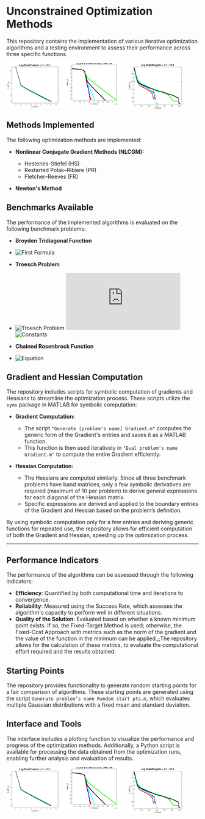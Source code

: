 # Unconstrained Optimization Methods

This repository contains the implementation of various iterative optimization algorithms and a testing environment to assess their performance across three specific functions.

<div>
  <img src="img/img1.png" alt="Image 1" style="width: 30%; display: inline-block; vertical-align: top;"/>
  <img src="img/img2.png" alt="Image 2" style="width: 30%; display: inline-block; vertical-align: top;"/>
  <img src="img/img3.png" alt="Image 3" style="width: 30%; display: inline-block; vertical-align: top;"/>
</div>

## **Methods Implemented**
The following optimization methods are implemented:

- **Nonlinear Conjugate Gradient Methods (NLCGM):**
  - Hestenes-Stiefel (HS)
  - Restarted Polak–Ribiere (PR)
  - Fletcher–Reeves (FR)
  
- **Newton's Method**

## **Benchmarks Available**
The performance of the implemented algorithms is evaluated on the following benchmark problems:

- **Broyden Tridiagonal Function**
- ![First Formula](https://latex.codecogs.com/png.latex?F(x)%20=%20%5Cfrac{1}{2}%20%5Csum_%7Bk=1%7D%5E%7Bm%7D%20f_k%5E2(x)%2C%20%5Cquad%20f_k(x)%20=%20(3%20-%202x_k)x_k%20-%20x_%7Bk-1%7D%20-%202x_%7Bk+1%7D%20+%201)
- **Troesch Problem**
- ![Troesch Problem](https://latex.codecogs.com/png.latex?F(x)%20=%20%5Cfrac{1}{2}%20%5Csum_%7Bk=1%7D%5E%7Bn%7D%20f_k%5E2(x)%2C)
![fk1](https://latex.codecogs.com/png.latex?f_k(x)%20=%20%5Cbegin%7Bcases%7D%202x_k%20+%20%5Crho%20h%5E2%20%5Csinh(%5Crho%20x_k)%20-%20x_%7Bk+1%7D%2C%20&space;k%20=%201%2C%20%5C%5C%202x_k%20+%20%5Crho%20h%5E2%20%5Csinh(%5Crho%20x_k)%20-%20x_%7Bk-1%7D%20-%20x_%7Bk+1%7D%2C%20&space;1%20%3C%20k%20%3C%20n%2C%20%5C%5C%202x_k%20+%20%5Crho%20h%5E2%20%5Csinh(%5Crho%20x_k)%20-%20x_%7Bk-1%7D%20-%201%2C%20&space;k%20=%20n%2C%20%5Cend%7Bcases%7D)
![Constants](https://latex.codecogs.com/png.latex?%5Crho%20=%2010%2C%20%5Cquad%20h%20=%20%5Cfrac{1}{n+1})

- **Chained Rosenbrock Function** 
- ![Equation](https://latex.codecogs.com/png.latex?\sum_{i=2}^{n}\left[100\left(x_{i-1}^2-x_i\right)^2+\left(x_{i-1}-1\right)^2\right])

## **Gradient and Hessian Computation**
The repository includes scripts for symbolic computation of gradients and Hessians to streamline the optimization process. These scripts utilize the `syms` package in MATLAB for symbolic computation:

- **Gradient Computation:**
  - The script `"Generate [problem's name] Gradient.m"` computes the generic form of the Gradient's entries and saves it as a MATLAB function. 
  - This function is then used iteratively in `"Eval problem's name Gradient.m"` to compute the entire Gradient efficiently.

- **Hessian Computation:**
  - The Hessians are computed similarly. Since all three benchmark problems have band matrices, only a few symbolic derivatives are required (maximum of 10 per problem) to derive general expressions for each diagonal of the Hessian matrix.
  - Specific expressions are derived and applied to the boundary entries of the Gradient and Hessian based on the problem’s definition.

By using symbolic computation only for a few entries and deriving generic functions for repeated use, the repository allows for efficient computation of both the Gradient and Hessian, speeding up the optimization process.

---

## **Performance Indicators**

The performance of the algorithms can be assessed through the following indicators:

- **Efficiency**: Quantified by both computational time and iterations to convergence.
- **Reliability**: Measured using the Success Rate, which assesses the algorithm's capacity to perform well in different situations.
- **Quality of the Solution**: Evaluated based on whether a known minimum point exists. If so, the Fixed-Target Method is used; otherwise, the Fixed-Cost Approach with metrics such as the norm of the gradient and the value of the function in the minimum can be applied.;;The repository allows for the calculation of these metrics, to evaluate the computational effort required and the results obtained.
## **Starting Points**

The repository provides functionality to generate random starting points for a fair comparison of algorithms. These starting points are generated using the script `Generate problem’s name Random start pts.m`, which evaluates multiple Gaussian distributions with a fixed mean and standard deviation. 

## **Interface and Tools**

The interface includes a plotting function to visualize the performance and progress of the optimization methods. Additionally, a Python script is available for processing the data obtained from the optimization runs, enabling further analysis and evaluation of results.

<div>
  <img src="img/img1.png" alt="Image 1" style="width: 30%; display: inline-block; vertical-align: top;"/>
  <img src="img/img2.png" alt="Image 2" style="width: 30%; display: inline-block; vertical-align: top;"/>
  <img src="img/img3.png" alt="Image 3" style="width: 30%; display: inline-block; vertical-align: top;"/>
</div>

